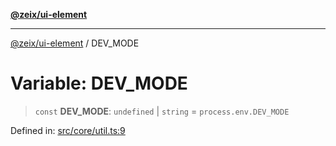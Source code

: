 [**@zeix/ui-element**](../README.md)

***

[@zeix/ui-element](../globals.md) / DEV\_MODE

# Variable: DEV\_MODE

> `const` **DEV\_MODE**: `undefined` \| `string` = `process.env.DEV_MODE`

Defined in: [src/core/util.ts:9](https://github.com/zeixcom/ui-element/blob/e094bd31ef74080268e6d1b7a25d938efebeb3ee/src/core/util.ts#L9)
